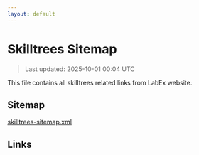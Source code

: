 ```yaml
---
layout: default
---
```


# Skilltrees Sitemap

> Last updated: 2025-10-01 00:04 UTC

This file contains all skilltrees related links from LabEx website.

## Sitemap

[skilltrees-sitemap.xml](https://labex.io/skilltrees-sitemap.xml)

## Links

